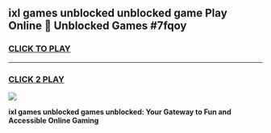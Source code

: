 
## ixl games unblocked unblocked game Play Online 👋 Unblocked Games #7fqoy
<h3>
<a href="https://premium.freeplayer.one?title=ixl_games_unblocked&ref=21F">CLICK TO PLAY</a></h3>
<hr>

<h3>
<a href="https://premium.freeplayer.one?title=ixl_games_unblocked&ref=21F">CLICK 2 PLAY</a>
  
</h3>

<a href="https://premium.freeplayer.one?title=ixl_games_unblocked&ref=21F/"><img src="https://clearcache.store/games.png"></a>


**ixl games unblocked games unblocked: Your Gateway to Fun and Accessible Online Gaming**
